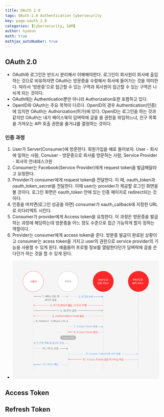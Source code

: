 ```yaml
---
title: OAuth 2.0
tags: OAuth-2.0 Authentication Cybersecurity
key: page-oauth_2_0
categories: [Cybersecurity, IAM]
author: hyoeun
math: true
mathjax_autoNumber: true
---
```


## OAuth 2.0
* OAuth와 로그인은 반드시 분리해서 이해해야한다. 로그인이 회사원이 회사에 출입하는 것으로 비유하자면 OAuth는 방문증을 수령해서 회사에 들어가는 것을 의미한다. 따라서 '방문증'으로 접근할 수 있는 구역과 회사원이 접근할 수 있는 구역은 나뉘게 되는 것이다.
* OAuth에는 Authentication뿐만 아니라 Authorization또한 포함하고 있다.
* OpenID와 OAuth는 주요 목적이 다르다. OpenID의 경우 Authentication(인증)에 있지만 OAuth는 Authorization(허가)에 있다. OpenID는 로그인을 하는 것과 같지만 OAuth는 내가 페이스북의 담벼락에 글을 쓸 권한을 위임하느냐, 친구 목록을 가져오는 API 호출 권한을 줄거냐를 결정하는 것이다.

### 인증 과정
1. User가 Server(Consumer)에 방문한다. 회원가입을 예로 들어보자. User - 회사에 일하는 사람, Conuser - 방문증으로 회사를 방문하는 사람, Service Provider - 회사의 안내데스크원
1. Consumer는 Facebook(Service Provider)에게 request token을 발급해달라고 요청한다. 
1. Provider가 consumer에게 request token을 전달한다. 이 때, oauth_token과 oauth_token_secret을 전달한다. 이때 user는 provider가 제공할 로그인 화면을 볼 것이다. 로그인 화면은 oauth_token 안에 있는 인증 페이지로 redirect되는 것이다.
1. 인증을 마치면(로그인 성공을 하면) consumer가 oauth_callback에 지정한 URL로 리다리엑트 시킨다.
1. Consumer가 provider에게 Access token을 요청한다. 이 과정은 방문증을 발급하는 과정에 해당하는데 방문증을 어느 정도 수준으로 접근 가능하게 할지 정하는 역할이다.
1. Provider는 consumer에게 access token을 준다. 방문증 발급이 완료된 상황이고 consumer는 acess token을 가지고 user의 권한으로 service provider의 기능을 사용할 수 있게 된다. 예를들어 프로필 정보를 열람한다던가 담벼락에 글을 쓴다던가 하는 것을 할 수 있게 된다.
* <img alt=" " src="/assets/images/oauth.jpeg" width="600px">

## Access Token


## Refresh Token
